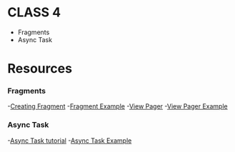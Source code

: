 # CLASS 4
- Fragments
- Async Task
<!-- <p align="left">
  <img src="/chats.png" width="100" />
  <img src="/status.png" width="100" /> 
  <img src="/calls.png" width="100" />
</p> -->

# Resources
### Fragments
-[Creating Fragment](https://developer.android.com/training/basics/fragments/creating)
-[Fragment Example](FragmentsExample)
-[View Pager](https://www.codingdemos.com/android-tablayout-example-viewpager/)
-[View Pager Example](ViewPagerExample)

### Async Task
-[Async Task tutorial](https://www.journaldev.com/9708/android-asynctask-example-tutorial)
-[Async Task Example](AsyncExample)

